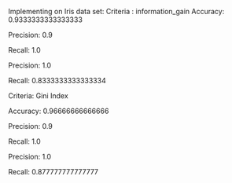 Implementing on Iris data set:
Criteria : information_gain
Accuracy:  0.9333333333333333

Precision:  0.9

Recall:  1.0

Precision:  1.0

Recall:  0.8333333333333334

Criteria: Gini Index

Accuracy:  0.96666666666666

Precision:  0.9

Recall:  1.0

Precision:  1.0

Recall:  0.877777777777777

